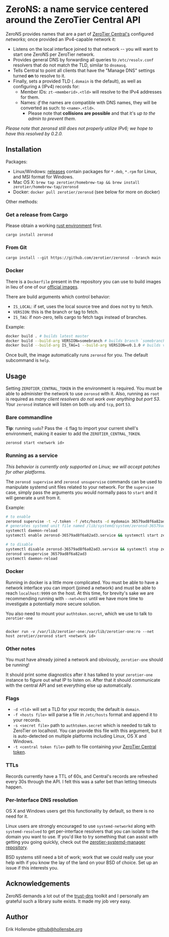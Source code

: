 # ZeroNS: a name service centered around the ZeroTier Central API

ZeroNS provides names that are a part of [ZeroTier Central's](https://my.zerotier.com) configured _networks_; once provided an IPv4-capable network it:

- Listens on the local interface joined to that network -- you will want to start one ZeroNS per ZeroTier network.
- Provides general DNS by forwarding all queries to `/etc/resolv.conf` resolvers that do not match the TLD, similar to `dnsmasq`.
- Tells Central to point all clients that have the "Manage DNS" settings turned **on** to resolve to it.
- Finally, sets a provided TLD (`.domain` is the default), as well as configuring `A` (IPv4) records for:
  - Member IDs: `zt-<memberid>.<tld>` will resolve to the IPv4 addresses for them.
  - Names: _if_ the names are compatible with DNS names, they will be converted as such: to `<name>.<tld>`.
    - Please note that **collisions are possible** and that it's _up to the admin to prevent them_.

_Please note that zeronsd still does not properly utilize IPv6; we hope to have this resolved by 0.2.0._

## Installation

Packages:

- Linux/Windows: [releases](https://github.com/zerotier/zeronsd/releases) contain packages for `*.deb`, `*.rpm` for Linux, and MSI format for Windows.
- Mac OS X: `brew tap zerotier/homebrew-tap && brew install zerotier/homebrew-tap/zeronsd`
- Docker: `docker pull zerotier/zeronsd` (see below for more on docker)

Other methods:

### Get a release from Cargo

Please obtain a working [rust environment](https://rustup.rs/) first.

```
cargo install zeronsd
```

### From Git

```
cargo install --git https://github.com/zerotier/zeronsd --branch main
```

### Docker

There is a `Dockerfile` present in the repository you can use to build images in lieu of one of our [official images](https://hub.docker.com/r/zerotier/zeronsd).

There are build arguments which control behavior:

- `IS_LOCAL`: if set, uses the local source tree and does not try to fetch.
- `VERSION`: this is the branch or tag to fetch.
- `IS_TAG`: if non-zero, tells cargo to fetch tags instead of branches.

Example:

```bash
docker build . # builds latest master
docker build --build-arg VERSION=somebranch # builds branch `somebranch`
docker build --build-arg IS_TAG=1 --build-arg VERSION=v0.1.0 # builds version 0.1.0 from tag v0.1.0
```

Once built, the image automatically runs `zeronsd` for you. The default subcommand is `help`.

## Usage

Setting `ZEROTIER_CENTRAL_TOKEN` in the environment is required. You must be able to administer the network to use `zeronsd` with it. Also, running as `root` is required as _many client resolvers do not work over anything but port 53_. Your `zeronsd` instance will listen on both `udp` and `tcp`, port `53`.

### Bare commandline

**Tip**: running `sudo`? Pass the `-E` flag to import your current shell's environment, making it easier to add the `ZEROTIER_CENTRAL_TOKEN`.

```
zeronsd start <network id>
```

### Running as a service

_This behavior is currently only supported on Linux; we will accept patches for other platforms._

The `zeronsd supervise` and `zeronsd unsupervise` commands can be used to manipulate systemd unit files related to your network. For the `supervise` case, simply pass the arguments you would normally pass to `start` and it will generate a unit from it.

Example:

```bash
# to enable
zeronsd supervise -t ~/.token -f /etc/hosts -d mydomain 36579ad8f6a82ad3
# generates systemd unit file named /lib/systemd/system/zeronsd-36579ad8f6a82ad3.service
systemctl daemon-reload
systemctl enable zeronsd-36579ad8f6a82ad3.service && systemctl start zeronsd-36579ad8f6a82ad3.service

# to disable
systemctl disable zeronsd-36579ad8f6a82ad3.service && systemctl stop zeronsd-36579ad8f6a82ad3.service
zeronsd unsupervise 36579ad8f6a82ad3
systemctl daemon-reload
```

### Docker

Running in docker is a little more complicated. You must be able to have a network interface you can import (joined a network) and must be able to reach `localhost:9999` on the host. At this time, for brevity's sake we are recommending running with `--net=host` until we have more time to investigate a potentially more secure solution.

You also need to mount your `authtoken.secret`, which we use to talk to `zerotier-one`

```

docker run -v /var/lib/zerotier-one:/var/lib/zerotier-one:ro --net host zerotier/zeronsd start <network id>

```

### Other notes

You must have already joined a network and obviously, `zerotier-one` should be running!

It should print some diagnostics after it has talked to your `zerotier-one` instance to figure out what IP to listen on. After that it should communicate with the central API and set everything else up automatically.

### Flags

- `-d <tld>` will set a TLD for your records; the default is `domain`.
- `-f <hosts file>` will parse a file in `/etc/hosts` format and append it to your records.
- `-s <secret file>` path to `authtoken.secret` which is needed to talk to ZeroTier on localhost. You can provide this file with this argument, but it is auto-detected on multiple platforms including Linux, OS X and Windows.
- `-t <central token file>` path to file containing your [ZeroTier Central token](https://my.zerotier.com/account).

### TTLs

Records currently have a TTL of 60s, and Central's records are refreshed every 30s through the API. I felt this was a safer bet than letting timeouts happen.

### Per-Interface DNS resolution

OS X and Windows users get this functionality by default, so there is no need for it.

Linux users are strongly encouraged to use `systemd-networkd` along with `systemd-resolved` to get per-interface resolvers that you can isolate to the domain you want to use. If you'd like to try something that can assist with getting you going quickly, check out the [zerotier-systemd-manager repository](https://github.com/zerotier/zerotier-systemd-manager).

BSD systems still need a bit of work; work that we could really use your help with if you know the lay of the land on your BSD of choice. Set up an issue if this interests you.

## Acknowledgements

ZeroNS demands a lot out of the [trust-dns](https://github.com/bluejekyll/trust-dns) toolkit and I personally am grateful such a library suite exists. It made my job very easy.

## Author

Erik Hollensbe <github@hollensbe.org>

```

```
